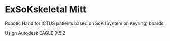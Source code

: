 # ExSoKskeletal Mitt
Robotic Hand for ICTUS patients based on SoK (System on Keyring) boards.

Usign Autodesk EAGLE 9.5.2
